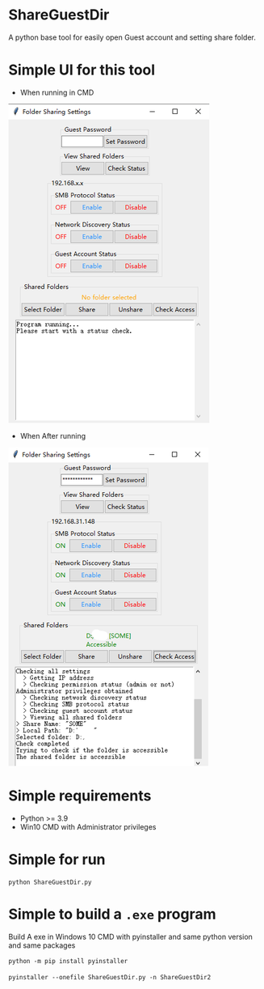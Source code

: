 # ShareGuestDir
A python base tool for easily open Guest account and setting share folder.

# Simple UI for this tool
* When running in CMD
  
![ShareGuestDir2.1](ShareGuestDir2.1.png)

* When After running
  
![ShareGuestDir2.2](ShareGuestDir2.2.png)

# Simple requirements
* Python >= 3.9
* Win10 CMD with Administrator privileges

# Simple for run
```
python ShareGuestDir.py
```

# Simple to build a `.exe` program
Build A exe in Windows 10 CMD with pyinstaller and same python version and same packages
```
python -m pip install pyinstaller

pyinstaller --onefile ShareGuestDir.py -n ShareGuestDir2
```
